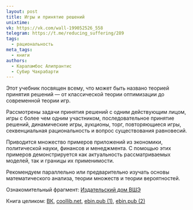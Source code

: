 ```yaml
---
layout: post
title: Игры и принятие решений
unixtime: 
vk: https://vk.com/wall-199052526_558
telegram: https://t.me/reducing_suffering/289
tags:
  - рациональность
meta_tags:
  - книги
authors:
  - Караламбос Алипрантис
  - Субир Чакрабарти
---
```

Этот учебник посвящен всему, что может быть названо теорией принятия решений — от классической теории оптимизации до современной теории игр.

Рассмотрены задачи принятия решений с одним действующим лицом, игры с более чем одним участником, последовательное принятие решений, динамические игры, аукционы, торг, повторяющиеся игры, секвенциальная рациональность и вопрос существования равновесий.

Приводится множество примеров приложений из экономики, политической науки, финансов и менеджмента. С помощью этих примеров демонстрируется как актуальность рассматриваемых моделей, так и границы их применимости.

Рекомендуем параллельно или предварительно изучать основы математического анализа, теории множеств и теории вероятностей.

Ознакомительный фрагмент: [Издательский дом ВШЭ](https://id.hse.ru/data/2016/02/29/1125422503/%D0%90%D0%BB%D0%B8%D0%BF%D1%80%D0%B0%D0%BD%D1%82%D0%B8%D1%81_%D1%81%D0%B0%D0%B9%D1%82.pdf)

Книга целиком: [ВК](https://vk.com/doc52147895_660511406), [coollib.net](https://coollib.net/b/650683-karalambos-d-aliprantis-igryi-i-prinyatie-resheniy), [ebin.pub (1)](https://ebin.pub/9785759810971.html), [ebin.pub (2)](https://ebin.pub/9785759810971-j-2034421.html)
